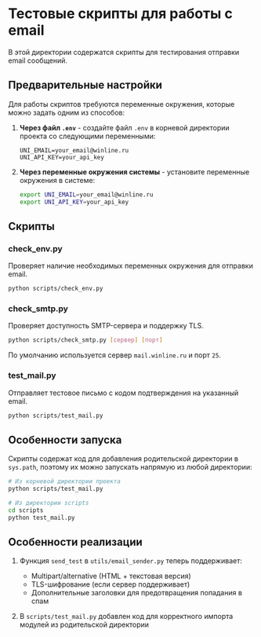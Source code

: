 # Тестовые скрипты для работы с email

В этой директории содержатся скрипты для тестирования отправки email сообщений.

## Предварительные настройки

Для работы скриптов требуются переменные окружения, которые можно задать одним из способов:

1. **Через файл `.env`** - создайте файл `.env` в корневой директории проекта со следующими переменными:
   ```
   UNI_EMAIL=your_email@winline.ru
   UNI_API_KEY=your_api_key
   ```

2. **Через переменные окружения системы** - установите переменные окружения в системе:
   ```bash
   export UNI_EMAIL=your_email@winline.ru
   export UNI_API_KEY=your_api_key
   ```

## Скрипты

### check_env.py

Проверяет наличие необходимых переменных окружения для отправки email.

```bash
python scripts/check_env.py
```

### check_smtp.py

Проверяет доступность SMTP-сервера и поддержку TLS.

```bash
python scripts/check_smtp.py [сервер] [порт]
```

По умолчанию используется сервер `mail.winline.ru` и порт `25`.

### test_mail.py

Отправляет тестовое письмо с кодом подтверждения на указанный email.

```bash
python scripts/test_mail.py
```



## Особенности запуска

Скрипты содержат код для добавления родительской директории в `sys.path`, поэтому их можно запускать напрямую из любой директории:

```bash
# Из корневой директории проекта
python scripts/test_mail.py

# Из директории scripts
cd scripts
python test_mail.py
```

## Особенности реализации

1. Функция `send_test` в `utils/email_sender.py` теперь поддерживает:
   - Multipart/alternative (HTML + текстовая версия)
   - TLS-шифрование (если сервер поддерживает)
   - Дополнительные заголовки для предотвращения попадания в спам

2. В `scripts/test_mail.py` добавлен код для корректного импорта модулей из родительской директории 